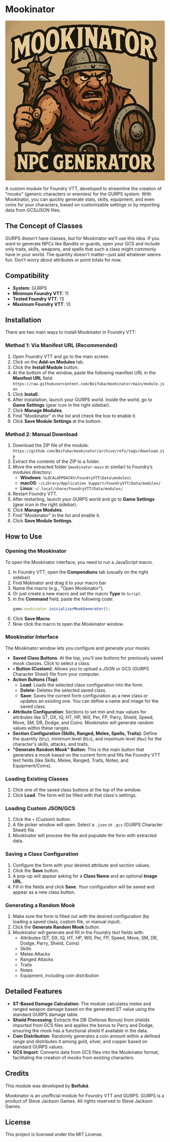 
# Mookinator

![Mookinator Logo](https://github.com/Boifuba/mookinator/blob/main/images/mookinator.png) 

A custom module for Foundry VTT, developed to streamline the creation of "mooks" (generic characters or enemies) for the GURPS system. With Mookinator, you can quickly generate stats, skills, equipment, and even coins for your characters, based on customizable settings or by importing data from GCS/JSON files.

## The Concept of Classes

GURPS doesn't have classes, but for Mookinator we’ll use this idea. If you want to generate NPCs like Bandits or  guards, open your GCS and include only traits, skills, weapons, and spells that such a class might commonly have in your world. The quantity doesn't matter—just add whatever seems fun. Don’t worry about attributes or point totals for now.

## Compatibility

* **System**: GURPS  
* **Minimum Foundry VTT**: 11  
* **Tested Foundry VTT**: 13  
* **Maximum Foundry VTT**: 13

## Installation

There are two main ways to install Mookinator in Foundry VTT:

### Method 1: Via Manifest URL (Recommended)

1. Open Foundry VTT and go to the main screen.  
2. Click on the **Add-on Modules** tab.  
3. Click the **Install Module** button.  
4. At the bottom of the window, paste the following manifest URL in the **Manifest URL** field:  
   `https://raw.githubusercontent.com/Boifuba/mookinator/main/module.json`  
5. Click **Install**.  
6. After installation, launch your GURPS world. Inside the world, go to **Game Settings** (gear icon in the right sidebar).  
7. Click **Manage Modules**.  
8. Find "Mookinator" in the list and check the box to enable it.  
9. Click **Save Module Settings** at the bottom.

### Method 2: Manual Download

1. Download the ZIP file of the module:  
   `https://github.com/Boifuba/mookinator/archive/refs/tags/download.zip`  
2. Extract the contents of the ZIP to a folder.  
3. Move the extracted folder (`mookinator-main` or similar) to Foundry’s modules directory:  
   * **Windows**: `%LOCALAPPDATA%\FoundryVTT\Data\modules\`  
   * **macOS**: `~/Library/Application Support/FoundryVTT/Data/modules/`  
   * **Linux**: `~/.local/share/FoundryVTT/Data/modules/`  
4. Restart Foundry VTT.  
5. After restarting, launch your GURPS world and go to **Game Settings** (gear icon in the right sidebar).  
6. Click **Manage Modules**.  
7. Find "Mookinator" in the list and enable it.  
8. Click **Save Module Settings**.

## How to Use

### Opening the Mookinator

To open the Mookinator interface, you need to run a JavaScript macro.

1. In Foundry VTT, open the **Compendiuns** tab (usually on the right sidebar)  
2. Find Mokinator and drag it to your macro bar 
3. Name the macro (e.g., "Open Mookinator").  
4. Or just create a new macro and set the macro **Type** to `Script`.  
5. In the **Command** field, paste the following code:
   ```javascript
   game.mookinator.inicializarMookGenerator();
   ```
6. Click **Save Macro**.  
7. Now click the macro to open the Mookinator window.

### Mookinator Interface

The Mookinator window lets you configure and generate your mooks:

* **Saved Class Buttons**: At the top, you'll see buttons for previously saved mook classes. Click to select a class.
* **`+` Button (Custom)**: Allows you to upload a JSON or GCS (GURPS Character Sheet) file from your computer.
* **Action Buttons (Top)**:
  * **Load**: Loads the selected class configuration into the form.
  * **Delete**: Deletes the selected saved class.
  * **Save**: Saves the current form configuration as a new class or updates an existing one. You can define a name and image for the saved class.
* **Attribute Configuration**: Sections to set min and max values for attributes like ST, DX, IQ, HT, HP, Will, Per, FP, Parry, Shield, Speed, Move, SM, DR, Dodge, and Coins. Mookinator will generate random values within these ranges.
* **Section Configuration (Skills, Ranged, Melee, Spells, Traits)**: Define the quantity (`Qty`), minimum level (`Min`), and maximum level (`Max`) for the character's skills, attacks, and traits.
* **"Generate Random Mook" Button**: This is the main button that generates a mook based on the current form and fills the Foundry VTT text fields (like Skills, Melee, Ranged, Traits, Notes, and Equipment/Coins).

### Loading Existing Classes

1. Click one of the saved class buttons at the top of the window.  
2. Click **Load**. The form will be filled with that class's settings.

### Loading Custom JSON/GCS

1. Click the `+` (Custom) button.  
2. A file picker window will open. Select a `.json` or `.gcs` (GURPS Character Sheet) file.  
3. Mookinator will process the file and populate the form with extracted data.

### Saving a Class Configuration

1. Configure the form with your desired attribute and section values.  
2. Click the **Save** button.  
3. A pop-up will appear asking for a **Class Name** and an optional **Image URL**.  
4. Fill in the fields and click **Save**. Your configuration will be saved and appear as a new class button.

### Generating a Random Mook

1. Make sure the form is filled out with the desired configuration (by loading a saved class, custom file, or manual input).  
2. Click the **Generate Random Mook** button.  
3. Mookinator will generate and fill in the Foundry text fields with:
   * Attributes (ST, DX, IQ, HT, HP, Will, Per, FP, Speed, Move, SM, DR, Dodge, Parry, Shield, Coins)
   * Skills  
   * Melee Attacks  
   * Ranged Attacks  
   * Traits  
   * Notes  
   * Equipment, including coin distribution

## Detailed Features

* **ST-Based Damage Calculation**: The module calculates melee and ranged weapon damage based on the generated ST value using the standard GURPS damage table.
* **Shield Processing**: Extracts the DB (Defense Bonus) from shields imported from GCS files and applies the bonus to Parry and Dodge, ensuring the mook has a functional shield if available in the data.
* **Coin Distribution**: Randomly generates a coin amount within a defined range and distributes it among gold, silver, and copper based on standard GURPS values.
* **GCS Import**: Converts data from GCS files into the Mookinator format, facilitating the creation of mooks from existing characters.

## Credits

This module was developed by **Boifubá**.

Mookinator is an unofficial module for Foundry VTT and GURPS. GURPS is a product of Steve Jackson Games. All rights reserved to Steve Jackson Games.

## License

This project is licensed under the MIT License.